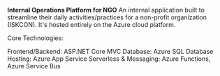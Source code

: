 **Internal Operations Platform for NGO**
An internal application built to streamline their daily activities/practices for a non-profit organization (ISKCON). It's hosted entirely on the Azure cloud platform.

Core Technologies:

Frontend/Backend: ASP.NET Core MVC
Database: Azure SQL Database
Hosting: Azure App Service
Serverless & Messaging: Azure Functions, Azure Service Bus
